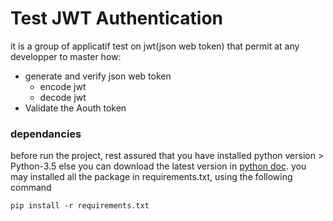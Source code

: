 # Test JWT Authentication
it is a group of applicatif test on jwt(json web token) that permit at any  developper to master how:
- generate and verify json web token
  * encode jwt
  * decode jwt
- Validate the Aouth token
  
### dependancies
before run the project, rest assured that you have installed python version > Python-3.5 else you can download the latest version in [python doc](https://www.python.org).
you may installed all the package in requirements.txt, using the following command
```
pip install -r requirements.txt
```